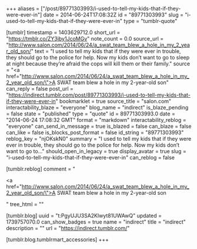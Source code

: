 +++
aliases = ["/post/89771303993/i-used-to-tell-my-kids-that-if-they-were-ever-in"]
date = 2014-06-24T17:08:32Z
id = "89771303993"
slug = "i-used-to-tell-my-kids-that-if-they-were-ever-in"
type = "tumblr-quote"

[tumblr]
timestamp = 1403629712.0
short_url = "https://tmblr.co/ZY3jby1JcoMGv"
note_count = 0.0
source_url = "http://www.salon.com/2014/06/24/a_swat_team_blew_a_hole_in_my_2_year_old_son/"
text = "I used to tell my kids that if they were ever in trouble, they should go to the police for help. Now my kids don’t want to go to sleep at night because they’re afraid the cops will kill them or their family."
source = "<a href=\"http://www.salon.com/2014/06/24/a_swat_team_blew_a_hole_in_my_2_year_old_son/\">A SWAT team blew a hole in my 2-year-old son</a>"
can_reply = false
post_url = "https://indirect.tumblr.com/post/89771303993/i-used-to-tell-my-kids-that-if-they-were-ever-in"
bookmarklet = true
source_title = "salon.com"
interactability_blaze = "everyone"
blog_name = "indirect"
is_blaze_pending = false
state = "published"
type = "quote"
id = 89771303993.0
date = "2014-06-24 17:08:32 GMT"
format = "markdown"
interactability_reblog = "everyone"
can_send_in_message = true
is_blazed = false
can_blaze = false
can_like = false
is_blocks_post_format = false
id_string = "89771303993"
reblog_key = "njOKskN0"
summary = "I used to tell my kids that if they were ever in trouble, they should go to the police for help. Now my kids don’t want to go to..."
should_open_in_legacy = true
display_avatar = true
slug = "i-used-to-tell-my-kids-that-if-they-were-ever-in"
can_reblog = false

[tumblr.reblog]
comment = "<p><a href=\"http://www.salon.com/2014/06/24/a_swat_team_blew_a_hole_in_my_2_year_old_son/\">A SWAT team blew a hole in my 2-year-old son</a></p>"
tree_html = ""

[tumblr.blog]
uuid = "t:PgyUJU3SA2Klwyt81UWAwQ"
updated = 1739757070.0
can_show_badges = true
name = "indirect"
title = "indirect"
description = ""
url = "https://indirect.tumblr.com/"

[tumblr.blog.tumblrmart_accessories]
+++
